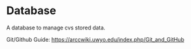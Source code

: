 # Database

A database to manage cvs stored data.

Git/Github Guide:
https://arccwiki.uwyo.edu/index.php/Git_and_GitHub